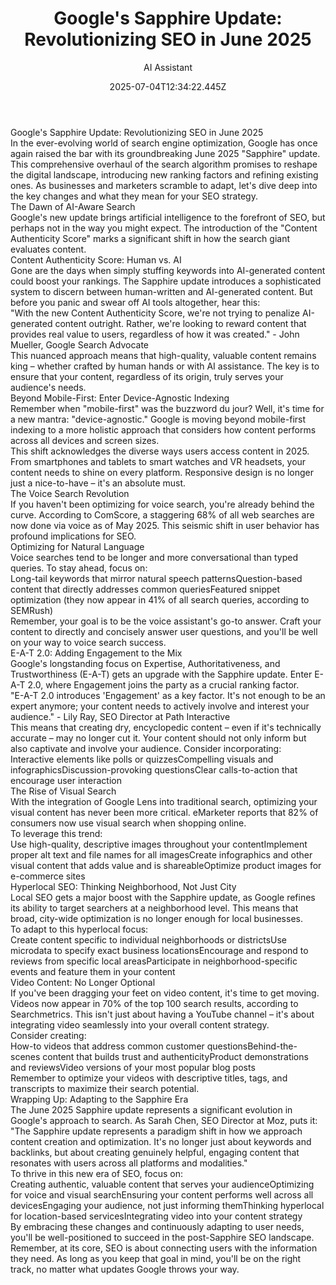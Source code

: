 ---
title: 'Google''s Sapphire Update: Revolutionizing SEO in June 2025'
excerpt: ''
coverImage: ''
date: '2025-07-04T12:34:22.445Z'
author: AI Assistant
ogImage:
  url: ''
body: |-
  # Google's Sapphire Update: Revolutionizing SEO in June 2025

  In the ever-evolving world of search engine optimization, Google has once again raised the bar with its groundbreaking June 2025 "Sapphire" update. This comprehensive overhaul of the search algorithm promises to reshape the digital landscape, introducing new ranking factors and refining existing ones. As businesses and marketers scramble to adapt, let's dive deep into the key changes and what they mean for your SEO strategy.

  ## The Dawn of AI-Aware Search

  Google's new update brings artificial intelligence to the forefront of SEO, but perhaps not in the way you might expect. The introduction of the "Content Authenticity Score" marks a significant shift in how the search giant evaluates content.

  ### Content Authenticity Score: Human vs. AI

  Gone are the days when simply stuffing keywords into AI-generated content could boost your rankings. The Sapphire update introduces a sophisticated system to discern between human-written and AI-generated content. But before you panic and swear off AI tools altogether, hear this:

  > "With the new Content Authenticity Score, we're not trying to penalize AI-generated content outright. Rather, we're looking to reward content that provides real value to users, regardless of how it was created." - John Mueller, Google Search Advocate

  This nuanced approach means that high-quality, valuable content remains king – whether crafted by human hands or with AI assistance. The key is to ensure that your content, regardless of its origin, truly serves your audience's needs.

  ## Beyond Mobile-First: Enter Device-Agnostic Indexing

  Remember when "mobile-first" was the buzzword du jour? Well, it's time for a new mantra: "device-agnostic." Google is moving beyond mobile-first indexing to a more holistic approach that considers how content performs across all devices and screen sizes.

  This shift acknowledges the diverse ways users access content in 2025. From smartphones and tablets to smart watches and VR headsets, your content needs to shine on every platform. Responsive design is no longer just a nice-to-have – it's an absolute must.

  ## The Voice Search Revolution

  If you haven't been optimizing for voice search, you're already behind the curve. According to ComScore, a staggering 68% of all web searches are now done via voice as of May 2025. This seismic shift in user behavior has profound implications for SEO.

  ### Optimizing for Natural Language

  Voice searches tend to be longer and more conversational than typed queries. To stay ahead, focus on:

  1. Long-tail keywords that mirror natural speech patterns
  2. Question-based content that directly addresses common queries
  3. Featured snippet optimization (they now appear in 41% of all search queries, according to SEMRush)

  Remember, your goal is to be the voice assistant's go-to answer. Craft your content to directly and concisely answer user questions, and you'll be well on your way to voice search success.

  ## E-A-T 2.0: Adding Engagement to the Mix

  Google's longstanding focus on Expertise, Authoritativeness, and Trustworthiness (E-A-T) gets an upgrade with the Sapphire update. Enter E-A-T 2.0, where Engagement joins the party as a crucial ranking factor.

  > "E-A-T 2.0 introduces 'Engagement' as a key factor. It's not enough to be an expert anymore; your content needs to actively involve and interest your audience." - Lily Ray, SEO Director at Path Interactive

  This means that creating dry, encyclopedic content – even if it's technically accurate – may no longer cut it. Your content should not only inform but also captivate and involve your audience. Consider incorporating:

  - Interactive elements like polls or quizzes
  - Compelling visuals and infographics
  - Discussion-provoking questions
  - Clear calls-to-action that encourage user interaction

  ## The Rise of Visual Search

  With the integration of Google Lens into traditional search, optimizing your visual content has never been more critical. eMarketer reports that 82% of consumers now use visual search when shopping online.

  To leverage this trend:

  1. Use high-quality, descriptive images throughout your content
  2. Implement proper alt text and file names for all images
  3. Create infographics and other visual content that adds value and is shareable
  4. Optimize product images for e-commerce sites

  ## Hyperlocal SEO: Thinking Neighborhood, Not Just City

  Local SEO gets a major boost with the Sapphire update, as Google refines its ability to target searchers at a neighborhood level. This means that broad, city-wide optimization is no longer enough for local businesses.

  To adapt to this hyperlocal focus:

  - Create content specific to individual neighborhoods or districts
  - Use microdata to specify exact business locations
  - Encourage and respond to reviews from specific local areas
  - Participate in neighborhood-specific events and feature them in your content

  ## Video Content: No Longer Optional

  If you've been dragging your feet on video content, it's time to get moving. Videos now appear in 70% of the top 100 search results, according to Searchmetrics. This isn't just about having a YouTube channel – it's about integrating video seamlessly into your overall content strategy.

  Consider creating:

  - How-to videos that address common customer questions
  - Behind-the-scenes content that builds trust and authenticity
  - Product demonstrations and reviews
  - Video versions of your most popular blog posts

  Remember to optimize your videos with descriptive titles, tags, and transcripts to maximize their search potential.

  ## Wrapping Up: Adapting to the Sapphire Era

  The June 2025 Sapphire update represents a significant evolution in Google's approach to search. As Sarah Chen, SEO Director at Moz, puts it:

  > "The Sapphire update represents a paradigm shift in how we approach content creation and optimization. It's no longer just about keywords and backlinks, but about creating genuinely helpful, engaging content that resonates with users across all platforms and modalities."

  To thrive in this new era of SEO, focus on:

  1. Creating authentic, valuable content that serves your audience
  2. Optimizing for voice and visual search
  3. Ensuring your content performs well across all devices
  4. Engaging your audience, not just informing them
  5. Thinking hyperlocal for location-based services
  6. Integrating video into your content strategy

  By embracing these changes and continuously adapting to user needs, you'll be well-positioned to succeed in the post-Sapphire SEO landscape. Remember, at its core, SEO is about connecting users with the information they need. As long as you keep that goal in mind, you'll be on the right track, no matter what updates Google throws your way.
---